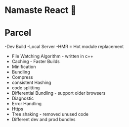 # Namaste React 🚀

# Parcel

-Dev Build
-Local Server
-HMR = Hot module replacement

- File Watching Algorithm - written in c++
- Caching - Faster Builds
- Minification
- Bundling
- Compress
- consistent Hashing
- code splitting
- Differential Bundling - support older browsers
- Diagnostic
- Error Handling
- Https
- Tree shaking - removed unused code
- Different dev and prod bundles
